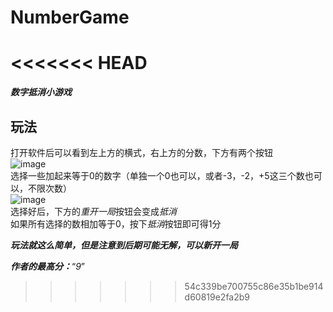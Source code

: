 # NumberGame
<<<<<<< HEAD
=======
***数字抵消小游戏***
## 玩法
打开软件后可以看到左上方的横式，右上方的分数，下方有两个按钮  
![image](https://user-images.githubusercontent.com/89760671/195763042-fe81700b-4ce2-4aa8-8ecb-f567848c489a.png)  
选择一些加起来等于0的数字（单独一个0也可以，或者-3，-2，+5这三个数也可以，不限次数）  
![image](https://user-images.githubusercontent.com/89760671/195763779-8c71f960-f955-4138-ba3b-902225ac2d3a.png)  
选择好后，下方的*重开一局*按钮会变成*抵消*  
如果所有选择的数相加等于0，按下*抵消*按钮即可得1分  
  
***玩法就这么简单，但是注意到后期可能无解，可以新开一局***  
  
***作者的最高分：***“*9*”
>>>>>>> 54c339be700755c86e35b1be914d60819e2fa2b9
